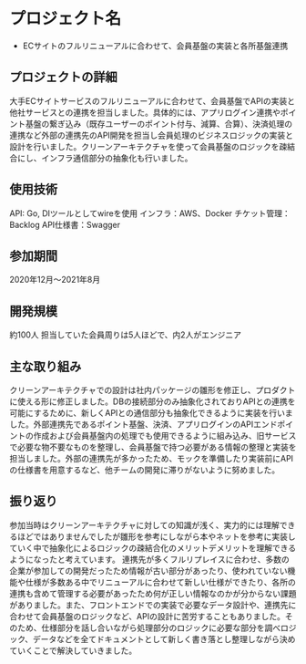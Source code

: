 # プロジェクト名

- ECサイトのフルリニューアルに合わせて、会員基盤の実装と各所基盤連携

## プロジェクトの詳細

大手ECサイトサービスのフルリニューアルに合わせて、会員基盤でAPIの実装と他社サービスとの連携を担当しました。具体的には、アプリログイン連携やポイント基盤の繋ぎ込み（既存ユーザーのポイント付与、減算、合算）、決済処理の連携など外部の連携先のAPI開発を担当し会員処理のビジネスロジックの実装と設計を行いました。クリーンアーキテクチャを使って会員基盤のロジックを疎結合にし、インフラ通信部分の抽象化も行いました。

## 使用技術

API: Go, DIツールとしてwireを使用
インフラ：AWS、Docker
チケット管理：Backlog
API仕様書：Swagger

## 参加期間

2020年12月〜2021年8月

## 開発規模

約100人
担当していた会員周りは5人ほどで、内2人がエンジニア

## 主な取り組み

クリーンアーキテクチャでの設計は社内パッケージの雛形を修正し、プロダクトに使える形に修正しました。DBの接続部分のみ抽象化されておりAPIとの連携を可能にするために、新しくAPIとの通信部分も抽象化できるように実装を行いました。外部連携先であるポイント基盤、決済、アプリログインのAPIエンドポイントの作成および会員基盤内の処理でも使用できるように組み込み、旧サービスで必要な物不要なものを整理し、会員基盤で持つ必要がある情報の整理と実装を担当しました。外部の連携先が多かったため、モックを準備したり実装前にAPIの仕様書を用意するなど、他チームの開発に滞りがないように努めました。

## 振り返り

参加当時はクリーンアーキテクチャに対しての知識が浅く、実力的には理解できるほどではありませんでしたが雛形を参考にしながら本やネットを参考に実装していく中で抽象化によるロジックの疎結合化のメリットデメリットを理解できるようになったと考えています。
連携先が多くフルリプレイスに合わせ、多数の企業が参加しての開発だったため情報が古い部分があったり、使われていない機能や仕様が多数ある中でリニューアルに合わせて新しい仕様ができたり、各所の連携も含めて管理する必要があったため何が正しい情報なのかが分からない課題がありました。また、フロントエンドでの実装で必要なデータ設計や、連携先に合わせて会員基盤のロジックなど、APIの設計に苦労することもありました。そのため、仕様部分を話し合いながら処理部分のロジックに必要な部分を調べロジック、データなどを全てドキュメントとして新しく書き落とし整理しながら決めていくことで解決していきました。
